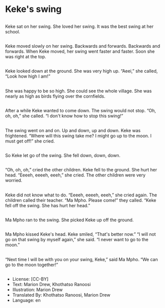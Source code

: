 # Keke's swing

##
Keke sat on her swing.
She loved her swing.
It was the best swing at her
school.

##
Keke moved slowly on her
swing.
Backwards and forwards.
Backwards and forwards.
When Keke moved, her swing
went faster and faster.
Soon she was right at the top.

##
Keke looked down at the
ground.
She was very high up.
“Aeei,” she called, “Look how
high I am!”

##
She was happy to be so high.
She could see the whole village.
She was nearly as high as birds
flying over the cornfields.

##
After a while Keke wanted to
come down.
The swing would not stop.
“Oh, oh, oh,” she called.
“I don't know how to stop this
swing!”

##
The swing went on and on.
Up and down, up and down.
Keke was frightened.
“Where will this swing take me?
I might go up to the moon.
I must get off!” she cried.

##
So Keke let go of the swing.
She fell down, down, down.

##
“Oh, oh, oh,” cried the other
children.
Keke fell to the ground.
She hurt her head.
“Eeeeh, eeeeh, eeeh,” she
cried.
The other children were very
worried.

##
Keke did not know what to do.
“Eeeeh, eeeeh, eeeh,” she cried
again.
The children called their
teacher.
“Ma Mpho. Please come!” they
called.
“Keke fell off the swing. She has
hurt her head.”

##
Ma Mpho ran to the swing.
She picked Keke up off the
ground.

##
Ma Mpho kissed Keke's head.
Keke smiled, “That's better
now.”
“I will not go on that swing by
myself again,” she said.
“I never want to go to the
moon.”

##
“Next time I will be with you on
your swing, Keke,” said Ma
Mpho.
“We can go to the moon
together!”

##
* License: [CC-BY]
* Text: Marion Drew, Khothatso Ranoosi
* Illustration: Marion Drew
* Translated By: Khothatso Ranoosi, Marion Drew
* Language: en
